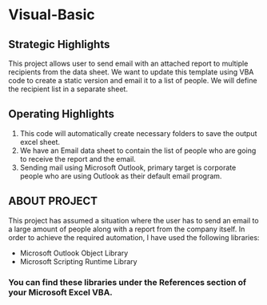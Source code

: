 # Visual-Basic
## Strategic Highlights
This project allows user to send email with an attached report to multiple recipients from the
data sheet. We want to update this template using VBA code to create a static version and
email it to a list of people. We will define the recipient list in a separate sheet.
## Operating Highlights
1. This code will automatically create necessary folders to save the output excel sheet.
2. We have an Email data sheet to contain the list of people who are going to receive the report
and the email.
3. Sending mail using Microsoft Outlook, primary target is corporate people who are using
Outlook as their default email program.
## ABOUT PROJECT
This project has assumed a situation where the user has to send an email to a
large amount of people along with a report from the company itself.
In order to achieve the required automation, I have used the following libraries:
  - Microsoft Outlook Object Library
  - Microsoft Scripting Runtime Library
 ### You can find these libraries under the References section of your Microsoft Excel VBA.
